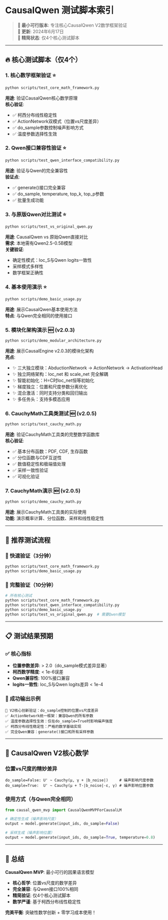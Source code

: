 # CausalQwen 测试脚本索引

> **🎯 最小可行版本**: 专注核心CausalQwen V2数学框架验证  
> **📅 更新**: 2024年6月17日  
> **🚀 精简状态**: 仅4个核心测试脚本

---

## 🔥 核心测试脚本（仅4个）

### 1. 核心数学框架验证 ⭐
```bash
python scripts/test_core_math_framework.py
```
**用途**: 验证CausalQwen核心数学原理  
**核心验证**:
- ✅ 柯西分布线性稳定性 
- ✅ ActionNetwork双模式（位置vs尺度差异）
- ✅ do_sample参数控制噪声影响方式
- ✅ 温度参数选择性生效

### 2. Qwen接口兼容性验证 ⭐
```bash
python scripts/test_qwen_interface_compatibility.py
```
**用途**: 验证与Qwen的完全兼容性  
**验证点**: 
- ✅ generate()接口完全兼容
- ✅ do_sample, temperature, top_k, top_p参数
- ✅ 批量生成功能

### 3. 与原版Qwen对比测试 ⭐
```bash
python scripts/test_vs_original_qwen.py
```
**用途**: CausalQwen vs 原始Qwen直接对比  
**需求**: 本地需有Qwen2.5-0.5B模型  
**关键验证**:
- 确定性模式：loc_S与Qwen logits一致性
- 采样模式多样性
- 数学框架正确性

### 4. 基本使用演示 ⭐
```bash
python scripts/demo_basic_usage.py
```
**用途**: 展示CausalQwen基本使用方法  
**特点**: 与Qwen完全相同的使用接口

### 5. 模块化架构演示 🆕 (v2.0.3)
```bash
python scripts/demo_modular_architecture.py
```
**用途**: 展示CausalEngine v2.0.3的模块化架构  
**亮点**:
- ✨ 三大独立模块：AbductionNetwork → ActionNetwork → ActivationHead
- ✨ 独立网络架构：loc_net 和 scale_net 完全解耦
- ✨ 智能初始化：H=C时loc_net恒等初始化
- ✨ 梯度独立：位置和尺度参数分离优化
- ✨ 混合激活：同时支持分类和回归输出
- ✨ 多任务头：支持多模态应用

### 6. CauchyMath工具类测试 🆕 (v2.0.5)
```bash
python scripts/test_cauchy_math.py
```
**用途**: 验证CauchyMath工具类的完整数学函数库  
**核心验证**:
- ✅ 基本分布函数：PDF, CDF, 生存函数
- ✅ 分位函数与CDF互逆性
- ✅ 数值稳定性和极端值处理
- ✅ 采样一致性验证
- ✅ 可视化验证

### 7. CauchyMath演示 🆕 (v2.0.5)
```bash
python scripts/demo_cauchy_math.py
```
**用途**: 展示CauchyMath工具类的实际使用  
**功能**: 演示概率计算、分位函数、采样和线性稳定性

---

## 🎯 推荐测试流程

### 🚀 快速验证（3分钟）
```bash
python scripts/test_core_math_framework.py
python scripts/demo_basic_usage.py
```

### 🔬 完整验证（10分钟）
```bash
# 所有核心测试
python scripts/test_core_math_framework.py
python scripts/test_qwen_interface_compatibility.py  
python scripts/demo_basic_usage.py
python scripts/test_vs_original_qwen.py  # 需要Qwen模型
```

---

## 📋 测试结果预期

### ✅ 核心指标

- **位置参数差异**: > 2.0（do_sample模式差异显著）
- **柯西数学精度**: < 1e-6误差
- **Qwen兼容性**: 100%接口兼容
- **logits一致性**: loc_S与Qwen logits差异 < 1e-4

### 🎯 成功输出示例
```
🎯 V2核心创新验证：do_sample控制的位置vs尺度差异
✅ ActionNetwork统一框架：兼容Qwen的所有参数
✅ 温度参数选择性生效：仅在do_sample=True时影响噪声强度
✅ 柯西分布线性稳定性：严格的数学基础实现
✅ 完全Qwen兼容：generate()接口和所有采样参数
```

---

## 🧮 CausalQwen V2核心数学

### 位置vs尺度的精妙差异
```
do_sample=False: U' ~ Cauchy(μ, γ + |b_noise|)     # 噪声影响尺度参数  
do_sample=True:  U' ~ Cauchy(μ + T·|b_noise|·ε, γ) # 噪声影响位置参数
```

### 使用方式（与Qwen完全相同）
```python
from causal_qwen_mvp import CausalQwenMVPForCausalLM

# 确定性生成（噪声影响尺度）
output = model.generate(input_ids, do_sample=False)

# 采样生成（噪声影响位置） 
output = model.generate(input_ids, do_sample=True, temperature=0.8)
```

---

## 🎉 总结

**CausalQwen MVP**: 最小可行的因果语言模型
- **核心哲学**: 位置vs尺度的数学差异
- **完全兼容**: 与Qwen接口100%相同
- **精简验证**: 仅4个核心测试脚本
- **数学严谨**: 基于柯西分布线性稳定性

**完美平衡**: 突破性数学创新 + 零学习成本使用！